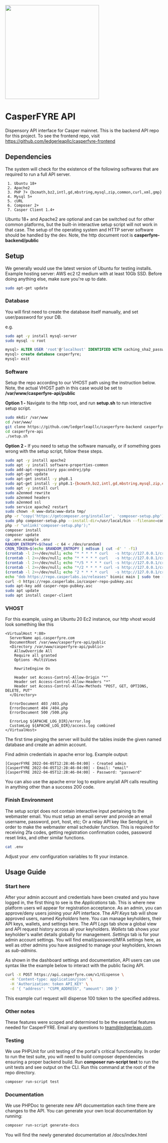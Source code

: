 <p>
	<img src="https://api.casperfyre.com/logo.png" width="300">
</p>

# CasperFYRE API

Dispensory API interface for Casper mainnet. This is the backend API repo for this project. To see the frontend repo, visit https://github.com/ledgerleapllc/casperfyre-frontend

## Dependencies

The system will check for the existence of the following softwares that are required to run a full API server.

```
 1. Ubuntu 18+
 2. Apache2
 3. PHP 7+ {bcmath,bz2,intl,gd,mbstring,mysql,zip,common,curl,xml,gmp}
 4. Mysql 5+
 5. cURL
 6. Composer 2+
 7. Casper Client 1.4+
```

Ubuntu 18+ and Apache2 are optional and can be switched out for other common platforms, but the built-in interactive setup script will not work in that case. The setup of the operating system and HTTP server software should be handled by the dev. Note, the http document root is **casperfyre-backend/public**

## Setup

We generally would use the latest version of Ubuntu for testing installs. Example hosting server: AWS ec2 t2 medium with at least 10Gb SSD. Before doing anything else, make sure you're up to date.

```bash
sudo apt-get update
```

### Database

You will first need to create the database itself manually, and set user/password for your DB.

e.g. 

```bash
sudo apt -y install mysql-server
sudo mysql -u root
```

```sql
mysql> ALTER USER 'root'@'localhost' IDENTIFIED WITH caching_sha2_password BY 'YOUR_DATABASE_PASSWORD';
mysql> create database casperfyre;
mysql> exit
````

### Software

Setup the repo according to our VHOST path using the instruction below. Note, the actual VHOST path in this case would be set to **/var/www/casperfyre-api/public**

**Option 1 -** Navigate to the http root, and run **setup.sh** to run interactive setup script.

```bash
sudo mkdir /var/www
cd /var/www/
git clone https://github.com/ledgerleapllc/casperfyre-backend casperfyre-api
cd casperfyre-api
./setup.sh
```

**Option 2 -** If you need to setup the software manually, or if something goes wrong with the setup script, follow these steps.

```bash
sudo apt -y install apache2
sudo apt -y install software-properties-common
sudo add-apt-repository ppa:ondrej/php
sudo apt-get update
sudo apt-get install -y php8.1
sudo apt-get install -y php8.1-{bcmath,bz2,intl,gd,mbstring,mysql,zip,common,curl,xml,gmp}
sudo apt -y install curl
sudo a2enmod rewrite
sudo a2enmod headers
sudo a2enmod ssl
sudo service apache2 restart
sudo chown -R www-data:www-data tmp/
php -r "copy('https://getcomposer.org/installer', 'composer-setup.php');"
sudo php composer-setup.php --install-dir=/usr/local/bin --filename=composer
php -r "unlink('composer-setup.php');"
composer install
composer update
cp .env.example .env
RANDOM_ENTROPY=$(head -c 64 < /dev/urandom)
CRON_TOKEN=$(echo $RANDOM_ENTROPY | md5sum | cut -d' ' -f1)
(crontab -l 2>>/dev/null; echo "* * * * * curl   -s http://127.0.0.1/cron/schedule         -H 'Authorization: token $CRON_TOKEN' >> dev/null 2>&1") | crontab -
(crontab -l 2>>/dev/null; echo "* * * * * curl   -s http://127.0.0.1/cron/orders           -H 'Authorization: token $CRON_TOKEN' >> dev/null 2>&1") | crontab -
(crontab -l 2>>/dev/null; echo "*/5 * * * * curl -s http://127.0.0.1/cron/verify-orders    -H 'Authorization: token $CRON_TOKEN' >> dev/null 2>&1") | crontab -
(crontab -l 2>>/dev/null; echo "*/2 * * * * curl -s http://127.0.0.1/cron/refresh-balances -H 'Authorization: token $CRON_TOKEN' >> dev/null 2>&1") | crontab -
(crontab -l 2>>/dev/null; echo "2 * * * * curl   -s http://127.0.0.1/cron/garbage          -H 'Authorization: token $CRON_TOKEN' >> dev/null 2>&1") | crontab -
echo "deb https://repo.casperlabs.io/releases" bionic main | sudo tee -a /etc/apt/sources.list.d/casper.list
curl -O https://repo.casperlabs.io/casper-repo-pubkey.asc
sudo apt-key add casper-repo-pubkey.asc
sudo apt update
sudo apt install casper-client
```

### VHOST

For this example, using an Ubuntu 20 Ec2 instance, our http vhost would look something like this

```
<VirtualHost *:80>
  ServerName api.casperfyre.com
  DocumentRoot /var/www/casperfyre-api/public
  <Directory /var/www/casperfyre-api/public>
    AllowOverride All
    Require all granted
    Options -MultiViews

    RewriteEngine On

    Header set Access-Control-Allow-Origin "*"
    Header set Access-Control-Allow-Headers "*"
    Header set Access-Control-Allow-Methods "POST, GET, OPTIONS, DELETE, PUT"
  </Directory>

  ErrorDocument 403 /403.php
  ErrorDocument 404 /404.php
  ErrorDocument 500 /500.php

  ErrorLog ${APACHE_LOG_DIR}/error.log
  CustomLog ${APACHE_LOG_DIR}/access.log combined
</VirtualHost>
```

The first time pinging the server will build the tables inside the given named database and create an admin account.

Find admin credentials in apache error log. Example output:

````
[CasperFYRE 2022-04-05T12:28:46-04:00] - Created admin
[CasperFYRE 2022-04-05T12:28:46-04:00] - Email: "email"
[CasperFYRE 2022-04-05T12:28:46-04:00] - Password: "password"
````

You can also use the apache error log to explore any/all API calls resulting in anything other than a success 200 code.

### Finish Environment

The setup script does not contain interactive input pertaining to the webmaster email. You must setup an email server and provide an email username, password, port, host, etc; Or a relay API key like Sendgrid, in order to make the webmaster email scheduler function. This is required for receiving 2fa codes, getting registration confirmation codes, password reset links, and other similar functions.

```bash
cat .env
```

Adjust your .env configuration variables to fit your instance. 

## Usage Guide

### Start here

After your admin account and credentials have been created and you have logged in, the first thing to see is the *Applications* tab. This is where new platform users wil appear for registration acceptance. As an admin, you can approve/deny users joining your API interface. The *API Keys* tab will show approved users, named *Keyholders* here. You can manage keyholders, their API keys, wallets, and settings here. The *API Logs* tab show a global view and API request history across all your keyholders. *Wallets* tab shows your keyholder's wallet details globally for management. *Settings* tab is for your admin account settings. You will find email/password/MFA settings here, as well as other admins you have assigned to manage your keyholders, known as *sub-admins*.

As shown in the dashboard settings and documentation, API users can use syntax like the example below to interact with the public facing API.

```bash
curl -X POST https://api.casperfyre.com/v1/dispense \
  -H 'Content-type: application/json' \
  -H 'Authorization: token API_KEY' \
  -d '{ "address": "CSPR_ADDRESS", "amount": 100 }'
```

This example curl request will dispense 100 token to the specified address.

### Other notes

These features were scoped and determined to be the essential features needed for CasperFYRE. Email any questions to team@ledgerleap.com.

### Testing

We use PHPUnit for unit testing of the portal's critical functionality. In order to run the test suite, you will need to build composer dependencies ensuring a proper backend build. Run **composer run-script test** to run the unit tests and see output on the CLI. Run this command at the root of the repo directory.

```bash
composer run-script test
```

### Documentation

We use PHPDoc to generate new API documentation each time there are changes to the API. You can generate your own local documentation by running:

```bash
composer run-script generate-docs
```

You will find the newly generated documentation at /docs/index.html
